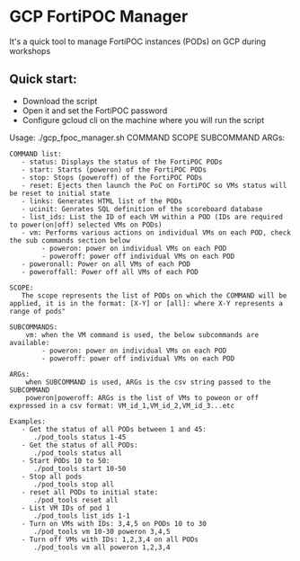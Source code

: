 # GCP FortiPOC Manager
It's a quick tool to manage FortiPOC instances (PODs) on GCP during workshops
## Quick start:
- Download the script
- Open it and set the FortiPOC password
- Configure gcloud cli on the machine where you will run the script

Usage: ./gcp_fpoc_manager.sh COMMAND SCOPE SUBCOMMAND ARGs:

	COMMAND list:
	   - status: Displays the status of the FortiPOC PODs
	   - start: Starts (poweron) of the FortiPOC PODs
	   - stop: Stops (poweroff) of the FortiPOC PODs
	   - reset: Ejects then launch the PoC on FortiPOC so VMs status will be reset to initial state
	   - links: Generates HTML list of the PODs
	   - ucinit: Genrates SQL definition of the scoreboard database
	   - list_ids: List the ID of each VM within a POD (IDs are required to power(on|off) selected VMs on PODs)
	   - vm: Performs various actions on individual VMs on each POD, check the sub commands section below 
	        - poweron: power on individual VMs on each POD
	        - poweroff: power off individual VMs on each POD
	   - poweronall: Power on all VMs of each POD
	   - poweroffall: Power off all VMs of each POD

	SCOPE:
	   The scope represents the list of PODs on which the COMMAND will be applied, it is in the format: [X-Y] or [all]: where X-Y represents a range of pods"

	SUBCOMMANDS:
		vm: when the VM command is used, the below subcommands are available:
            - poweron: power on individual VMs on each POD
            - poweroff: power off individual VMs on each POD

	ARGs:
		when SUBCOMMAND is used, ARGs is the csv string passed to the SUBCOMMAND
		poweron|poweroff: ARGs is the list of VMs to poweon or off expressed in a csv format: VM_id_1,VM_id_2,VM_id_3...etc

	Examples:
	   - Get the status of all PODs between 1 and 45:
	      ./pod_tools status 1-45
	   - Get the status of all PODs:
	      ./pod_tools status all
	   - Start PODs 10 to 50:
	      ./pod_tools start 10-50
	   - Stop all pods
	      ./pod_tools stop all 
	   - reset all PODs to initial state:
	      ./pod_tools reset all 
	   - List VM IDs of pod 1
	      ./pod_tools list_ids 1-1
	   - Turn on VMs with IDs: 3,4,5 on PODs 10 to 30
	      ./pod_tools vm 10-30 poweron 3,4,5
	   - Turn off VMs with IDs: 1,2,3,4 on all PODs
	      ./pod_tools vm all poweron 1,2,3,4
